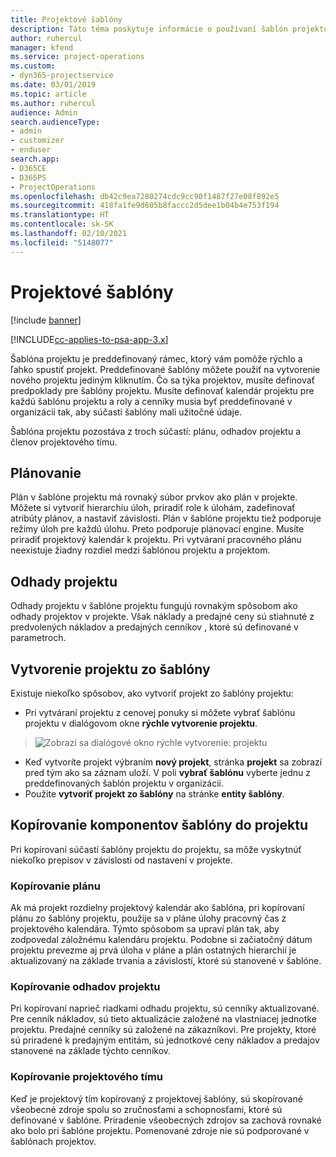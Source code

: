```yaml
---
title: Projektové šablóny
description: Táto téma poskytuje informácie o používaní šablón projektov na rýchle nastavenie projektu.
author: ruhercul
manager: kfend
ms.service: project-operations
ms.custom:
- dyn365-projectservice
ms.date: 03/01/2019
ms.topic: article
ms.author: ruhercul
audience: Admin
search.audienceType:
- admin
- customizer
- enduser
search.app:
- D365CE
- D365PS
- ProjectOperations
ms.openlocfilehash: db42c9ea7280274cdc9cc90f1487f27e08f892e5
ms.sourcegitcommit: 418fa1fe9d605b8faccc2d5dee1b04b4e753f194
ms.translationtype: HT
ms.contentlocale: sk-SK
ms.lasthandoff: 02/10/2021
ms.locfileid: "5148077"
---
```

# <a name="project-templates"></a>Projektové šablóny 

[!include [banner](../includes/psa-now-project-operations.md)]

[!INCLUDE[cc-applies-to-psa-app-3.x](../includes/cc-applies-to-psa-app-3x.md)]

Šablóna projektu je preddefinovaný rámec, ktorý vám pomôže rýchlo a ľahko spustiť projekt. Preddefinované šablóny môžete použiť na vytvorenie nového projektu jediným kliknutím. Čo sa týka projektov, musíte definovať predpoklady pre šablóny projektu. Musíte definovať kalendár projektu pre každú šablónu projektu a roly a cenníky musia byť preddefinované v organizácii tak, aby súčasti šablóny mali užitočné údaje.

Šablóna projektu pozostáva z troch súčastí: plánu, odhadov projektu a členov projektového tímu.

## <a name="schedule"></a>Plánovanie

Plán v šablóne projektu má rovnaký súbor prvkov ako plán v projekte. Môžete si vytvoriť hierarchiu úloh, priradiť role k úlohám, zadefinovať atribúty plánov, a nastaviť závislosti. Plán v šablóne projektu tiež podporuje režimy úloh pre každú úlohu. Preto podporuje plánovací engine. Musíte priradiť projektový kalendár k projektu. Pri vytváraní pracovného plánu neexistuje žiadny rozdiel medzi šablónou projektu a projektom.

## <a name="project-estimates"></a>Odhady projektu

Odhady projektu v šablóne projektu fungujú rovnakým spôsobom ako odhady projektov v projekte. Však náklady a predajné ceny sú stiahnuté z predvolených nákladov a predajných cenníkov , ktoré sú definované v parametroch.

## <a name="creating-a-project-from-a-template"></a>Vytvorenie projektu zo šablóny
 
Existuje niekoľko spôsobov, ako vytvoriť projekt zo šablóny projektu:

- Pri vytváraní projektu z cenovej ponuky si môžete vybrať šablónu projektu v dialógovom okne **rýchle vytvorenie projektu**.

> ![Zobrazí sa dialógové okno rýchle vytvorenie: projektu](media/project-11.png)

- Keď vytvoríte projekt výbraním **nový projekt**, stránka **projekt** sa zobrazí pred tým ako sa záznam uloží. V poli **vybrať šablónu** vyberte jednu z preddefinovaných šablón projektu v organizácii.
- Použite **vytvoriť projekt zo šablóny** na stránke **entity šablóny**.

## <a name="copying-components-of-template-to-project"></a>Kopírovanie komponentov šablóny do projektu

Pri kopírovaní súčastí šablóny projektu do projektu, sa môže vyskytnúť niekoľko prepisov v závislosti od nastavení v projekte.

### <a name="copying-the-schedule"></a>Kopírovanie plánu

Ak má projekt rozdielny projektový kalendár ako šablóna, pri kopírovaní plánu zo šablóny projektu, použije sa v pláne úlohy pracovný čas z projektového kalendára. Týmto spôsobom sa upraví plán tak, aby zodpovedal záložnému kalendáru projektu. Podobne si začiatočný dátum projektu prevezme aj prvá úloha v pláne a plán ostatných hierarchií je aktualizovaný na základe trvania a závislostí, ktoré sú stanovené v šablóne. 

### <a name="copying-project-estimates"></a>Kopírovanie odhadov projektu 

Pri kopírovaní naprieč riadkami odhadu projektu, sú cenníky aktualizované. Pre cenník nákladov, sú tieto aktualizácie založené na vlastniacej jednotke projektu. Predajné cenníky sú založené na zákazníkovi. Pre projekty, ktoré sú priradené k predajným entitám, sú jednotkové ceny nákladov a predajov stanovené na základe týchto cenníkov.

### <a name="copying-a-project-team"></a>Kopírovanie projektového tímu

Keď je projektový tím kopírovaný z projektovej šablóny, sú skopírované všeobecné zdroje spolu so zručnosťami a schopnosťami, ktoré sú definované v šablóne. Priradenie všeobecných zdrojov sa zachová rovnaké ako bolo pri šablóne projektu. Pomenované zdroje nie sú podporované v šablónach projektov.
